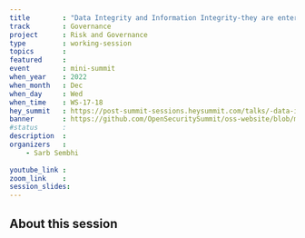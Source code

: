 ```yaml
---
title        : "Data Integrity and Information Integrity-they are enterprise not just CISO issues"
track        : Governance
project      : Risk and Governance
type         : working-session
topics       : 
featured     :
event        : mini-summit
when_year    : 2022
when_month   : Dec
when_day     : Wed
when_time    : WS-17-18
hey_summit   : https://post-summit-sessions.heysummit.com/talks/-data-integrity-and-information-integrity/
banner       : https://github.com/OpenSecuritySummit/oss-website/blob/main/content/participant/images/Data%20Integrity.png?raw=true
#status      : 
description  :
organizers   :
    - Sarb Sembhi
      
youtube_link : 
zoom_link    : 
session_slides:
---
```




## About this session
